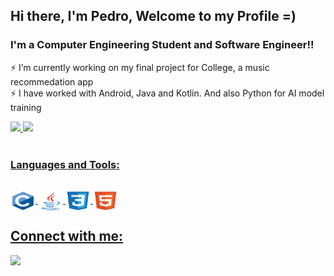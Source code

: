 ## Hi there, I'm Pedro, Welcome to my Profile =)

### I'm a Computer Engineering Student and Software Engineer!!
⚡ I’m currently working on my final project for College, a music recommedation app<br />
⚡ I have worked with Android, Java and Kotlin. And also Python for AI model training <br />

<!-- [MY STATS] -->
<div>
  <a href="https://github.com/pninci13">
  <img height="180em" src="https://github-readme-stats.vercel.app/api?username=pninci13&show_icons=true&theme=vue-dark&include_all_commits=true&count_private=true"/>
  <img height="180em" src="https://github-readme-stats.vercel.app/api/top-langs/?username=pninci13&layout=compact&langs_count=7&theme=vue-dark"/>
</div>

<br />
  
<!-- [MY LANGUAGES] -->
### Languages and Tools:
<div style="display: inline_block"><br>
  <img align="center" alt="Pedro-C" height="30" width="40" src="https://raw.githubusercontent.com/devicons/devicon/master/icons/c/c-original.svg">
  <img align="center" alt="Pedro-Java" height="30" width="40" src="https://raw.githubusercontent.com/devicons/devicon/master/icons/java/java-original.svg">
  <img align="center" alt="Pedro-CSS" height="30" width="40" src="https://raw.githubusercontent.com/devicons/devicon/master/icons/css3/css3-original.svg">
  <img align="center" alt="Pedro-HTML" height="30" width="40" src="https://raw.githubusercontent.com/devicons/devicon/master/icons/html5/html5-original.svg">
</div>
  
<!-- [MY CONTACTS] -->
## Connect with me:
<div>
    <a href="https://www.linkedin.com/in/pedroninci/" target="_blank"><img src="https://img.shields.io/badge/LinkedIn-0077B5?style=for-the-badge&logo=linkedin&logoColor=white" target="_blank"></a>
</div>
  
<br />
